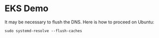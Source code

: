 # EKS Demo

It may be necessary to flush the DNS. Here is how to proceed on Ubuntu:

```
sudo systemd-resolve --flush-caches
```